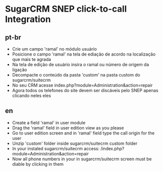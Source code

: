 # SugarCRM SNEP click-to-call Integration

## pt-br

* Crie um campo 'ramal' no módulo usuário
* Posicione o campo 'ramal' na tela de ediação de acordo na localização que mais te agrada
* Na tela de edição de usuário insira o ramal ou número de origem da ligação
* Decompacte o conteúdo da pasta 'custom' na pasta custom do sugarcrm/suitecrm
* No seu CRM acesse index.php?module=Administration&action=repair
* Agora todos os telefones do site devem ser discáveis pelo SNEP apenas clicando neles eles

## en

* Create a field 'ramal' in user module
* Drag the 'ramal' field in user edition view as you please
* Go to user edition screen and in 'ramal' field type the call origin for the user
* Unzip 'custom' folder inside sugarcrm/suitecrm custom folder
* In your instaled sugarcrm/suitecrm access: /index.php?module=Administration&action=repair
* Now all phone numbers in your in sugarcrm/suitecrm screen must be diable by clicking in them
